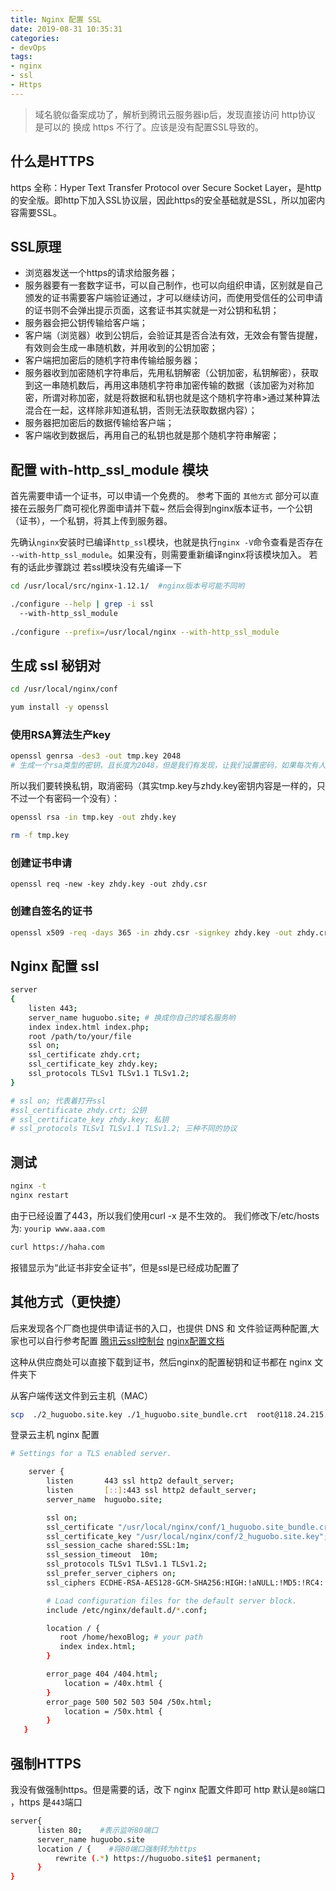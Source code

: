 ```yaml
---
title: Nginx 配置 SSL
date: 2019-08-31 10:35:31
categories: 
- devOps
tags:
- nginx
- ssl
- Https
---
```


> 域名貌似备案成功了，解析到腾讯云服务器ip后，发现直接访问 http协议 是可以的 换成 https 不行了。应该是没有配置SSL导致的。

## 什么是HTTPS
https 全称：Hyper Text Transfer Protocol over Secure Socket Layer，是http的安全版。即http下加入SSL协议层，因此https的安全基础就是SSL，所以加密内容需要SSL。

## SSL原理
- 浏览器发送一个https的请求给服务器；
- 服务器要有一套数字证书，可以自己制作，也可以向组织申请，区别就是自己颁发的证书需要客户端验证通过，才可以继续访问，而使用受信任的公司申请的证书则不会弹出提示页面，这套证书其实就是一对公钥和私钥；
- 服务器会把公钥传输给客户端；
- 客户端（浏览器）收到公钥后，会验证其是否合法有效，无效会有警告提醒，有效则会生成一串随机数，并用收到的公钥加密；
- 客户端把加密后的随机字符串传输给服务器；
- 服务器收到加密随机字符串后，先用私钥解密（公钥加密，私钥解密），获取到这一串随机数后，再用这串随机字符串加密传输的数据（该加密为对称加密，所谓对称加密，就是将数据和私钥也就是这个随机字符串>通过某种算法混合在一起，这样除非知道私钥，否则无法获取数据内容）；
- 服务器把加密后的数据传输给客户端；
- 客户端收到数据后，再用自己的私钥也就是那个随机字符串解密；

## 配置 with-http_ssl_module 模块
首先需要申请一个证书，可以申请一个免费的。
参考下面的 `其他方式` 部分可以直接在云服务厂商可视化界面申请并下载~
然后会得到nginx版本证书，一个公钥（证书），一个私钥，将其上传到服务器。

先确认`nginx`安装时已编译`http_ssl`模块，也就是执行`nginx -V`命令查看是否存在 `--with-http_ssl_module`。如果没有，则需要重新编译nginx将该模块加入。
若有的话此步骤跳过
若ssl模块没有先编译一下

```bash
cd /usr/local/src/nginx-1.12.1/  #nginx版本号可能不同哟

./configure --help | grep -i ssl
  --with-http_ssl_module 
  
./configure --prefix=/usr/local/nginx --with-http_ssl_module

```

## 生成 ssl 秘钥对
```bash
cd /usr/local/nginx/conf

yum install -y openssl
```

### 使用RSA算法生产key
```bash
openssl genrsa -des3 -out tmp.key 2048
# 生成一个rsa类型的密钥，且长度为2048，但是我们有发现，让我们设置密码，如果每次有人访问我们的站点，都需要输入密码，太麻烦了
```
所以我们要转换私钥，取消密码（其实tmp.key与zhdy.key密钥内容是一样的，只不过一个有密码一个没有）：
```bash
openssl rsa -in tmp.key -out zhdy.key 

rm -f tmp.key
```
### 创建证书申请
```
openssl req -new -key zhdy.key -out zhdy.csr
```

### 创建自签名的证书
```bash
openssl x509 -req -days 365 -in zhdy.csr -signkey zhdy.key -out zhdy.crt
```

## Nginx 配置 ssl
```bash
server
{
    listen 443;
    server_name huguobo.site; # 换成你自己的域名服务哟
    index index.html index.php;
    root /path/to/your/file 
    ssl on;
    ssl_certificate zhdy.crt;
    ssl_certificate_key zhdy.key;
    ssl_protocols TLSv1 TLSv1.1 TLSv1.2;
}

# ssl on; 代表着打开ssl
#ssl_certificate zhdy.crt; 公钥
# ssl_certificate_key zhdy.key; 私钥
# ssl_protocols TLSv1 TLSv1.1 TLSv1.2; 三种不同的协议
```

## 测试
```bash
nginx -t
nginx restart
```

由于已经设置了443，所以我们使用curl -x 是不生效的。
我们修改下/etc/hosts为: `yourip www.aaa.com`

```bash
curl https://haha.com
```
报错显示为“此证书非安全证书”，但是ssl是已经成功配置了

## 其他方式（更快捷）
后来发现各个厂商也提供申请证书的入口，也提供 DNS 和 文件验证两种配置,大家也可以自行参考配置
[腾讯云ssl控制台](https://console.cloud.tencent.com/ssl)
[nginx配置文档](https://cloud.tencent.com/document/product/400/35244)

这种从供应商处可以直接下载到证书，然后nginx的配置秘钥和证书都在 nginx 文件夹下

从客户端传送文件到云主机（MAC）
```bash
scp  ./2_huguobo.site.key ./1_huguobo.site_bundle.crt  root@118.24.215.220:/usr/local/nginx/conf
```
登录云主机 nginx 配置
```bash
# Settings for a TLS enabled server.

    server {
        listen       443 ssl http2 default_server;
        listen       [::]:443 ssl http2 default_server;
        server_name  huguobo.site;

        ssl on;
        ssl_certificate "/usr/local/nginx/conf/1_huguobo.site_bundle.crt";
        ssl_certificate_key "/usr/local/nginx/conf/2_huguobo.site.key";
        ssl_session_cache shared:SSL:1m;
        ssl_session_timeout  10m;
        ssl_protocols TLSv1 TLSv1.1 TLSv1.2;
        ssl_prefer_server_ciphers on;
        ssl_ciphers ECDHE-RSA-AES128-GCM-SHA256:HIGH:!aNULL:!MD5:!RC4:!DHE; #请按照这个套件配置，配置加密套件，写法遵循 openssl 标准。

        # Load configuration files for the default server block.
        include /etc/nginx/default.d/*.conf;

        location / {
           root /home/hexoBlog; # your path
           index index.html;
        }

        error_page 404 /404.html;
            location = /40x.html {
        }
        error_page 500 502 503 504 /50x.html;
            location = /50x.html {
        }
   }

```
## 强制HTTPS
我没有做强制https。但是需要的话，改下 nginx 配置文件即可
http 默认是`80`端口 ，https 是`443`端口
```bash
server{
      listen 80;    #表示监听80端口
      server_name huguobo.site
      location / {    #将80端口强制转为https
          rewrite (.*) https://huguobo.site$1 permanent;
      }
}
```
